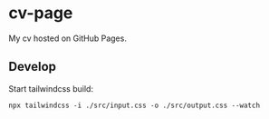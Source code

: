 # cv-page
My cv hosted on GitHub Pages.

## Develop

Start tailwindcss build:
```shell
npx tailwindcss -i ./src/input.css -o ./src/output.css --watch
```